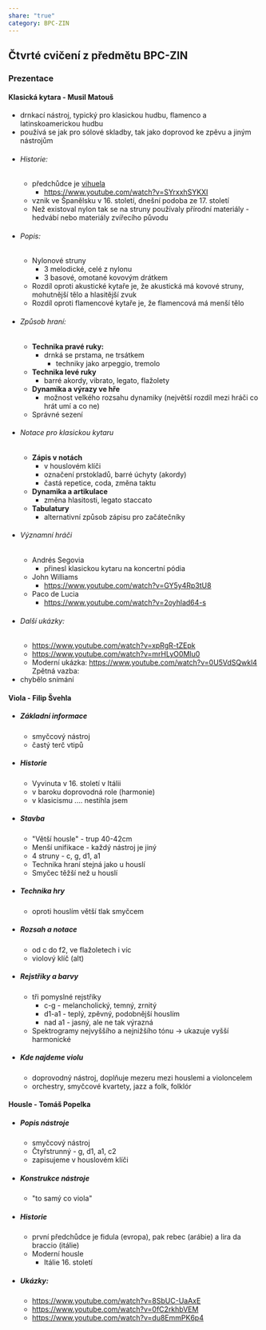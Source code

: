 ```yaml
---
share: "true"
category: BPC-ZIN
---
```

## Čtvrté cvičení z předmětu BPC-ZIN
### Prezentace
#### Klasická kytara - Musil Matouš
- drnkací nástroj, typický pro klasickou hudbu, flamenco a latinskoamerickou hudbu
- používá se jak pro sólové skladby, tak jako doprovod ke zpěvu a jiným nástrojům
- ###### Historie:
	- předchůdce je [vihuela](https://en.wikipedia.org/wiki/Vihuela)
		- https://www.youtube.com/watch?v=SYrxxhSYKXI
	- vznik ve Španělsku v 16. století, dnešní podoba ze 17. století
	- Než existoval nylon tak se na struny používaly přírodní materiály - hedvábí nebo materiály zvířecího původu
- ###### Popis:
	- Nylonové struny
		- 3 melodické, celé z nylonu
		- 3 basové, omotané kovovým drátkem
	- Rozdíl oproti akustické kytaře je, že akustická má kovové struny, mohutnější tělo a hlasitější zvuk
	- Rozdíl oproti flamencové kytaře je, že flamencová má menší tělo
- ###### Způsob hraní:
	- **Technika pravé ruky:**
		- drnká se prstama, ne trsátkem
			- techniky jako arpeggio, tremolo
	- **Technika levé ruky**
		- barré akordy, vibrato, legato, flažolety
	- **Dynamika a výrazy ve hře**
		- možnost velkého rozsahu dynamiky (největší rozdíl mezi hráči co hrát umí a co ne)
	- Správné sezení
- ###### Notace pro klasickou kytaru
	- **Zápis v notách**
		- v houslovém klíči
		- označení prstokladů, barré úchyty (akordy)
		- častá repetice, coda, změna taktu
	- **Dynamika a artikulace**
		- změna hlasitosti, legato staccato
	- **Tabulatury**
		- alternativní způsob zápisu pro začátečníky
- ###### Významní hráči
	- Andrés Segovia
		- přinesl klasickou kytaru na koncertní pódia
	- John Williams
		- https://www.youtube.com/watch?v=GY5y4Rp3tU8
	- Paco de Lucia
		- https://www.youtube.com/watch?v=2oyhlad64-s
- ###### Další ukázky:
	- https://www.youtube.com/watch?v=xpRgR-tZEpk
	- https://www.youtube.com/watch?v=mrHLyO0Mlu0
	- Moderní ukázka: https://www.youtube.com/watch?v=0U5VdSQwkl4
Zpětná vazba:
- chybělo snímání
#### Viola - Filip Švehla
- ##### Základní informace
	- smyčcový nástroj
	- častý terč vtipů
- ##### Historie
	- Vyvinuta v 16. století v Itálii
	- v baroku doprovodná role (harmonie)
	- v klasicismu .... nestihla jsem
- ##### Stavba
	- "Větší housle" - trup 40-42cm
	- Menší unifikace - každý nástroj je jiný
	- 4 struny - c, g, d1, a1
	- Technika hraní stejná jako u houslí
	- Smyčec těžší než u houslí
- ##### Technika hry
	- oproti houslím větší tlak smyčcem
- ##### Rozsah a notace
	- od c do f2, ve flažoletech i víc
	- violový klíč (alt)
- ##### Rejstříky a barvy
	- tři pomyslné rejstříky
		- c-g - melancholický, temný, zrnitý
		- d1-a1 - teplý, zpěvný, podobnější houslím
		- nad a1 - jasný, ale ne tak výrazná
	- Spektrogramy nejvyššího a nejnižšího tónu -> ukazuje vyšší harmonické
- ##### Kde najdeme violu
	- doprovodný nástroj, doplňuje mezeru mezi houslemi a violoncelem
	- orchestry, smyčcové kvartety, jazz a folk, folklór
#### Housle - Tomáš Popelka
- ##### Popis nástroje
	- smyčcový nástroj
	- Čtyřstrunný - g, d1, a1, c2
	- zapisujeme v houslovém klíči
- ##### Konstrukce nástroje
	- "to samý co viola"
- ##### Historie
	- první předchůdce je fidula (evropa), pak rebec (arábie) a lira da braccio (itálie)
	- Moderní housle
		- Itálie 16. století
- ##### Ukázky:
	- https://www.youtube.com/watch?v=8SbUC-UaAxE
	- https://www.youtube.com/watch?v=0fC2rkhbVEM
	- https://www.youtube.com/watch?v=du8EmmPK6p4